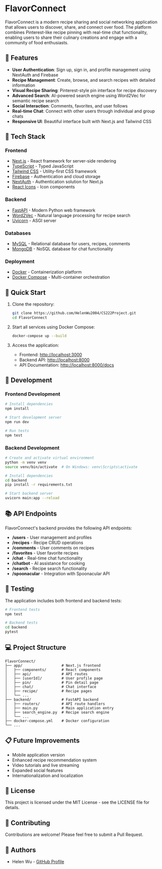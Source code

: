 # FlavorConnect

FlavorConnect is a modern recipe sharing and social networking application that allows users to discover, share, and connect over food. The platform combines Pinterest-like recipe pinning with real-time chat functionality, enabling users to share their culinary creations and engage with a community of food enthusiasts.

## 🌟 Features

- **User Authentication**: Sign up, sign in, and profile management using NextAuth and Firebase
- **Recipe Management**: Create, browse, and search recipes with detailed information
- **Visual Recipe Sharing**: Pinterest-style pin interface for recipe discovery
- **Advanced Search**: AI-powered search engine using Word2Vec for semantic recipe search
- **Social Interaction**: Comments, favorites, and user follows
- **Real-time Chat**: Connect with other users through individual and group chats
- **Responsive UI**: Beautiful interface built with Next.js and Tailwind CSS

## 🔧 Tech Stack

### Frontend
- [Next.js](https://nextjs.org/) - React framework for server-side rendering
- [TypeScript](https://www.typescriptlang.org/) - Typed JavaScript
- [Tailwind CSS](https://tailwindcss.com/) - Utility-first CSS framework
- [Firebase](https://firebase.google.com/) - Authentication and cloud storage
- [NextAuth](https://next-auth.js.org/) - Authentication solution for Next.js
- [React Icons](https://react-icons.github.io/react-icons/) - Icon components

### Backend
- [FastAPI](https://fastapi.tiangolo.com/) - Modern Python web framework
- [Word2Vec](https://radimrehurek.com/gensim/models/word2vec.html) - Natural language processing for recipe search
- [Uvicorn](https://www.uvicorn.org/) - ASGI server

### Databases
- [MySQL](https://www.mysql.com/) - Relational database for users, recipes, comments
- [MongoDB](https://www.mongodb.com/) - NoSQL database for chat functionality

### Deployment
- [Docker](https://www.docker.com/) - Containerization platform
- [Docker Compose](https://docs.docker.com/compose/) - Multi-container orchestration

## 🚀 Quick Start

1. Clone the repository:
   ```bash
   git clone https://github.com/HelenWu2004/CS222Project.git
   cd FlavorConnect
   ```

2. Start all services using Docker Compose:
   ```bash
   docker-compose up --build
   ```

3. Access the application:
   - Frontend: [http://localhost:3000](http://localhost:3000)
   - Backend API: [http://localhost:8000](http://localhost:8000)
   - API Documentation: [http://localhost:8000/docs](http://localhost:8000/docs)

## 🧰 Development

### Frontend Development

```bash
# Install dependencies
npm install

# Start development server
npm run dev

# Run tests
npm test
```

### Backend Development

```bash
# Create and activate virtual environment
python -m venv venv
source venv/bin/activate  # On Windows: venv\Scripts\activate

# Install dependencies
cd backend
pip install -r requirements.txt

# Start backend server
uvicorn main:app --reload
```

## 📚 API Endpoints

FlavorConnect's backend provides the following API endpoints:

- **/users** - User management and profiles
- **/recipes** - Recipe CRUD operations
- **/comments** - User comments on recipes
- **/favorites** - User favorite recipes
- **/chat** - Real-time chat functionality
- **/chatbot** - AI assistance for cooking
- **/search** - Recipe search functionality
- **/spoonacular** - Integration with Spoonacular API

## 🧪 Testing

The application includes both frontend and backend tests:

```bash
# Frontend tests
npm test

# Backend tests
cd backend
pytest
```

## 💻 Project Structure

```
FlavorConnect/
├── app/                  # Next.js frontend
│   ├── components/       # React components
│   ├── api/              # API routes
│   ├── [userId]/         # User profile page
│   ├── pin/              # Pin detail page
│   ├── chat/             # Chat interface
│   ├── recipe/           # Recipe pages
│   └── ...
├── backend/              # FastAPI backend
│   ├── routers/          # API route handlers
│   ├── main.py           # Main application entry
│   ├── search_engine.py  # Recipe search engine
│   └── ...
├── docker-compose.yml    # Docker configuration
└── ...
```

## 📋 Future Improvements

- Mobile application version
- Enhanced recipe recommendation system
- Video tutorials and live streaming
- Expanded social features
- Internationalization and localization

## 📄 License

This project is licensed under the MIT License - see the LICENSE file for details.

## 🤝 Contributing

Contributions are welcome! Please feel free to submit a Pull Request.

## 👥 Authors

- Helen Wu - [GitHub Profile](https://github.com/HelenWu2004)

